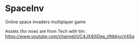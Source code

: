 # SpaceInv
Online space invaders multiplayer game

Assets (for now) are from Tech with tim : https://www.youtube.com/channel/UC4JX40jDee_tINbkjycV4Sg
